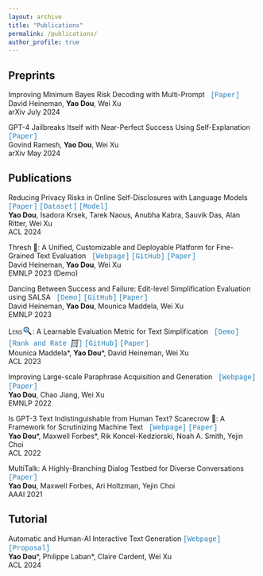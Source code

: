 ```yaml
---
layout: archive
title: "Publications"
permalink: /publications/
author_profile: true
---
```


## Preprints

Improving Minimum Bayes Risk Decoding with Multi-Prompt &nbsp; <a href="https://arxiv.org/abs/2407.15343" style="font-family: 'Courier New'; color: #2980B9; text-decoration: none;">[Paper]</a> \
David Heineman, **Yao Dou**, Wei Xu\
arXiv July 2024

GPT-4 Jailbreaks Itself with Near-Perfect Success Using Self-Explanation &nbsp; <a href="https://arxiv.org/abs/2405.13077" style="font-family: 'Courier New'; color: #2980B9; text-decoration: none;">[Paper]</a> \
Govind Ramesh, **Yao Dou**, Wei Xu\
arXiv May 2024

## Publications

Reducing Privacy Risks in Online Self-Disclosures with Language Models &nbsp; <a href="https://arxiv.org/abs/2311.09538" style="font-family: 'Courier New'; color: #2980B9; text-decoration: none;">[Paper]</a> <a href="https://huggingface.co/datasets/douy/reddit-self-disclosure" style="font-family: 'Courier New'; color: #2980B9; text-decoration: none;">[Dataset]</a> <a href="https://huggingface.co/douy/deberta-v3-large-self-disclosure-detection" style="font-family: 'Courier New'; color: #2980B9; text-decoration: none;">[Model]</a>  \
**Yao Dou**, Isadora Krsek, Tarek Naous, Anubha Kabra, Sauvik Das, Alan Ritter, Wei Xu\
ACL 2024

Thresh 🌾: A Unified, Customizable and Deployable Platform for Fine-Grained Text Evaluation &nbsp; <a href="https://thresh.tools/" style="font-family: 'Courier New'; color: #2980B9; text-decoration: none;">[Webpage]</a> <a href="https://github.com/davidheineman/thresh" style="font-family: 'Courier New'; color: #2980B9; text-decoration: none;">[GitHub]</a> <a href="https://arxiv.org/abs/2308.06953" style="font-family: 'Courier New'; color: #2980B9; text-decoration: none;">[Paper]</a> \
David Heineman, **Yao Dou**, Wei Xu\
EMNLP 2023 (Demo)

Dancing Between Success and Failure: Edit-level Simplification Evaluation using SALSA &nbsp; <a href="https://thresh.tools/?t=salsa" style="font-family: 'Courier New'; color: #2980B9; text-decoration: none;">[Demo]</a> <a href="https://github.com/davidheineman/salsa" style="font-family: 'Courier New'; color: #2980B9; text-decoration: none;">[GitHub]</a> <a href="https://arxiv.org/abs/2305.14458" style="font-family: 'Courier New'; color: #2980B9; text-decoration: none;">[Paper]</a> \
David Heineman, **Yao Dou**, Mounica Maddela, Wei Xu\
EMNLP 2023

<span style="font-variant: small-caps;">Lens</span><img src="../images/lens_logo.png" align="middle" style="vertical-align: middle; width: 21px; margin-bottom:5px;"/>: A Learnable Evaluation Metric for Text Simplification &nbsp; <a href="http://lens-score.com/" style="font-family: 'Courier New'; color: #2980B9; text-decoration: none;">[Demo]</a> <a href="http://rank-and-rate.com/" style="font-family: 'Courier New'; color: #2980B9; text-decoration: none;">[Rank and Rate <img src="../images/rank_and_rate_logo_v3.png" align="middle" style="vertical-align: middle; width: 15px; margin-bottom:2px;"/>]</a> <a href="https://github.com/Yao-Dou/LENS" style="font-family: 'Courier New'; color: #2980B9; text-decoration: none;">[GitHub]</a> <a href="https://arxiv.org/abs/2212.09739" style="font-family: 'Courier New'; color: #2980B9; text-decoration: none;">[Paper]</a> \
Mounica Maddela\*, **Yao Dou**\*, David Heineman, Wei Xu\
ACL 2023

Improving Large-scale Paraphrase Acquisition and Generation &nbsp; <a href="http://twitter-paraphrase.com/" style="font-family: 'Courier New'; color: #2980B9; text-decoration: none;">[Webpage]</a>  <a href="https://arxiv.org/abs/2210.03235" style="font-family: 'Courier New'; color: #2980B9; text-decoration: none;">[Paper]</a> \
**Yao Dou**, Chao Jiang, Wei Xu\
EMNLP 2022

Is GPT-3 Text Indistinguishable from Human Text? Scarecrow 🎃: A Framework for Scrutinizing Machine Text &nbsp; <a href="https://yao-dou.github.io/scarecrow/" style="font-family: 'Courier New'; color: #2980B9; text-decoration: none;">[Webpage]</a> <a href="https://arxiv.org/abs/2107.01294" style="font-family: 'Courier New'; color: #2980B9; text-decoration: none;">[Paper]</a> \
**Yao Dou**\*, Maxwell Forbes\*, Rik Koncel-Kedziorski, Noah A. Smith, Yejin Choi\
ACL 2022

MultiTalk: A Highly-Branching Dialog Testbed for Diverse Conversations <a href="https://arxiv.org/abs/2102.01263" style="font-family: 'Courier New'; color: #2980B9; text-decoration: none;">[Paper]</a>\
**Yao Dou**, Maxwell Forbes, Ari Holtzman, Yejin Choi\
AAAI 2021

## Tutorial

Automatic and Human-AI Interactive Text Generation <a href="https://acl2024-text-generation-tutorial.github.io/" style="font-family: 'Courier New'; color: #2980B9; text-decoration: none;">[Webpage]</a> <a href="https://arxiv.org/abs/2310.03878" style="font-family: 'Courier New'; color: #2980B9; text-decoration: none;">[Proposal]</a>\
**Yao Dou**\*, Philippe Laban\*, Claire Cardent, Wei Xu\
ACL 2024